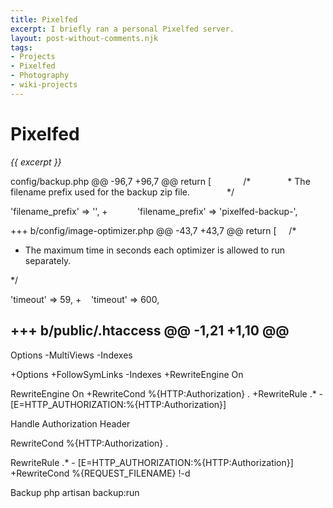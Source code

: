 ```yaml
---
title: Pixelfed
excerpt: I briefly ran a personal Pixelfed server.
layout: post-without-comments.njk
tags:
- Projects
- Pixelfed
- Photography
- wiki-projects
---
```

# Pixelfed

*{{ excerpt }}*

config/backup.php
@@ -96,7 +96,7 @@ return [
            /*
              * The filename prefix used for the backup zip file.
              */

'filename_prefix' => '',
+            'filename_prefix' => 'pixelfed-backup-',

+++ b/config/image-optimizer.php
@@ -43,7 +43,7 @@ return [
    /*

* The maximum time in seconds each optimizer is allowed to run separately.

*/

'timeout' => 59,
+    'timeout' => 600,

+++ b/public/.htaccess
@@ -1,21 +1,10 @@
-

Options -MultiViews -Indexes

+Options +FollowSymLinks -Indexes
+RewriteEngine On

RewriteEngine On
+RewriteCond %{HTTP:Authorization} .
+RewriteRule .* - [E=HTTP_AUTHORIZATION:%{HTTP:Authorization}]

Handle Authorization Header

RewriteCond %{HTTP:Authorization} .

RewriteRule .* - [E=HTTP_AUTHORIZATION:%{HTTP:Authorization}]
+RewriteCond %{REQUEST_FILENAME} !-d

Backup
php artisan backup:run